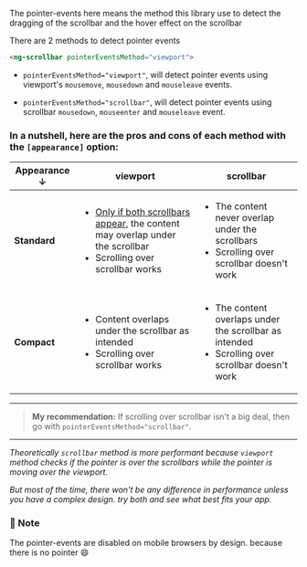 The pointer-events here means the method this library use to detect the dragging of the scrollbar and the hover effect on the scrollbar

There are 2 methods to detect pointer events

```html
<ng-scrollbar pointerEventsMethod="viewport">
```

- `pointerEventsMethod="viewport"`, will detect pointer events using viewport's `mousemove`, `mousedown` and `mouseleave` events.

- `pointerEventsMethod="scrollbar"`, will detect pointer events using scrollbar `mousedown`, `mouseenter` and `mouseleave` event.

### In a nutshell, here are the pros and cons of each method with the `[appearance]` option:

<table>
  <thead>
    <tr>
      <th>Appearance ↓</th>
      <th>viewport</th>
      <th>scrollbar</th>
    </tr>
  </thead>
  <tbody>
    <tr>
      <td><b>Standard</b></td>
      <td>
        <ul>
          <li><u>Only if both scrollbars appear</u>, the content may overlap under the scrollbar</li>
          <li>Scrolling over scrollbar works</li>
        </ul>
      </td>
      <td>
        <ul>
          <li>The content never overlap under the scrollbars</li>
          <li>Scrolling over scrollbar doesn't work</li>
        </ul>
      </td>
    </tr>
    <tr>
      <td><b>Compact</b></td>
      <td>
        <ul>
          <li>Content overlaps under the scrollbar as intended</li>
          <li>Scrolling over scrollbar works</li>
        </ul>
      </td>
      <td>
        <ul>
          <li>The content overlaps under the scrollbar as intended</li>
          <li>Scrolling over scrollbar doesn't work</li>
        </ul>
      </td>
    </tr>
  </tbody>
</table>

---

> **My recommendation:** If scrolling over scrollbar isn't a big deal, then go with `pointerEventsMethod="scrollbar"`.

---

*Theoretically `scrollbar` method is more performant because `viewport` method checks if the pointer is over the scrollbars while the pointer is moving over the viewport.*

*But most of the time, there won't be any difference in performance unless you have a complex design. try both and see what best fits your app.*

### 📌 Note

The pointer-events are disabled on mobile browsers by design. because there is no pointer 😄